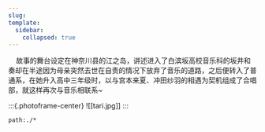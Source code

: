 ```yaml
---
slug: 
template:
  sidebar:
    collapsed: true
---
```


&nbsp;&nbsp;&nbsp;&nbsp;故事的舞台设定在神奈川县的江之岛，讲述进入了白滨坂高校音乐科的坂井和奏却在半途因为母亲突然去世在自责的情况下放弃了音乐的道路，之后便转入了普通系，在她升入高中三年级时，以与宫本来夏、冲田纱羽的相遇为契机组成了合唱部，就这样再次与音乐相联系~ 

:::{.photoframe-center}
![[tari.jpg]]
:::

```query
path:./*
```
